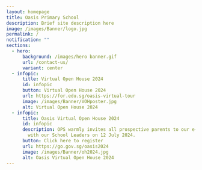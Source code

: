 ```yaml
---
layout: homepage
title: Oasis Primary School
description: Brief site description here
image: /images/Banner/logo.jpg
permalink: /
notification: ""
sections:
  - hero:
      background: /images/hero banner.gif
      url: /contact-us/
      variant: center
  - infopic:
      title: Virtual Open House 2024
      id: infopic
      button: Virtual Open House 2024
      url: https://for.edu.sg/oasis-virtual-tour
      image: /images/Banner/VOHposter.jpg
      alt: Virtual Open House 2024
  - infopic:
      title: Oasis Virtual Open House 2024
      id: infopic
      description: OPS warmly invites all prospective parents to our e-Conversation
        with our School Leaders on 12 July 2024.
      button: Click here to register
      url: https://go.gov.sg/oasis2024
      image: /images/Banner/oh2024.jpg
      alt: Oasis Virtual Open House 2024
---
```

